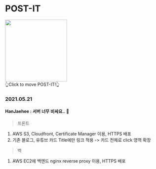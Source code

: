# POST-IT
<a href="https://post-it.site" target="_blank"><img src="https://user-images.githubusercontent.com/38396374/119237379-74cc9900-bb77-11eb-8e8f-a95a3450ad67.png" width="200" height="200"/></a><br/>👆Click to move POST-IT!👆


### 2021.05.21 
#### HanJaehee : 서버 너무 비싸요.. 🥲
> 프론트
1. AWS S3, Cloudfront, Certificate Manager 이용, HTTPS 배포
2. 기존 블로그, 유튜브 카드 Title에만 링크 적용 -> 카드 전체로 click 영역 확장
> 백
1. AWS EC2에 백엔드 nginx reverse proxy 이용, HTTPS 배포

